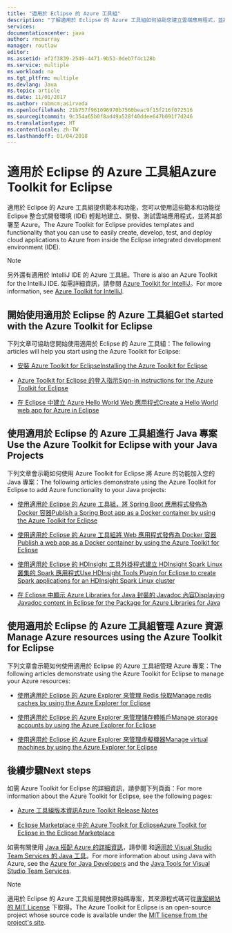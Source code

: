 ```yaml
---
title: "適用於 Eclipse 的 Azure 工具組"
description: "了解適用於 Eclipse 的 Azure 工具組如何協助您建立雲端應用程式，並將其部署至 Azure。"
services: 
documentationcenter: java
author: rmcmurray
manager: routlaw
editor: 
ms.assetid: ef2f3839-2549-4471-9b53-0deb7f4c128b
ms.service: multiple
ms.workload: na
ms.tgt_pltfrm: multiple
ms.devlang: Java
ms.topic: article
ms.date: 11/01/2017
ms.author: robmcm;asirveda
ms.openlocfilehash: 21b757f961096970b7560beac9f15f216f072516
ms.sourcegitcommit: 9c354a65b0f8ad49a528f40ddee647b091f7d246
ms.translationtype: HT
ms.contentlocale: zh-TW
ms.lasthandoff: 01/04/2018
---
```

# <a name="azure-toolkit-for-eclipse"></a><span data-ttu-id="20508-103">適用於 Eclipse 的 Azure 工具組</span><span class="sxs-lookup"><span data-stu-id="20508-103">Azure Toolkit for Eclipse</span></span>

<span data-ttu-id="20508-104">適用於 Eclipse 的 Azure 工具組提供範本和功能，您可以使用這些範本和功能從 Eclipse 整合式開發環境 (IDE) 輕鬆地建立、開發、測試雲端應用程式，並將其部署至 Azure。</span><span class="sxs-lookup"><span data-stu-id="20508-104">The Azure Toolkit for Eclipse provides templates and functionality that you can use to easily create, develop, test, and deploy cloud  applications to Azure from inside the Eclipse integrated development environment (IDE).</span></span>

> [!NOTE]
> 
> <span data-ttu-id="20508-105">另外還有適用於 IntelliJ IDE 的 Azure 工具組。</span><span class="sxs-lookup"><span data-stu-id="20508-105">There is also an Azure Toolkit for the IntelliJ IDE.</span></span> <span data-ttu-id="20508-106">如需詳細資訊，請參閱 [Azure Toolkit for IntelliJ](../intellij/azure-toolkit-for-intellij.md)。</span><span class="sxs-lookup"><span data-stu-id="20508-106">For more information, see [Azure Toolkit for IntelliJ](../intellij/azure-toolkit-for-intellij.md).</span></span>
> 

## <a name="get-started-with-the-azure-toolkit-for-eclipse"></a><span data-ttu-id="20508-107">開始使用適用於 Eclipse 的 Azure 工具組</span><span class="sxs-lookup"><span data-stu-id="20508-107">Get started with the Azure Toolkit for Eclipse</span></span>
<span data-ttu-id="20508-108">下列文章可協助您開始使用適用於 Eclipse 的 Azure 工具組：</span><span class="sxs-lookup"><span data-stu-id="20508-108">The following articles will help you start using the Azure Toolkit for Eclipse:</span></span>

* [<span data-ttu-id="20508-109">安裝 Azure Toolkit for Eclipse</span><span class="sxs-lookup"><span data-stu-id="20508-109">Installing the Azure Toolkit for Eclipse</span></span>](azure-toolkit-for-eclipse-installation.md)

* [<span data-ttu-id="20508-110">Azure Toolkit for Eclipse 的登入指示</span><span class="sxs-lookup"><span data-stu-id="20508-110">Sign-in instructions for the Azure Toolkit for Eclipse</span></span>](azure-toolkit-for-eclipse-sign-in-instructions.md)

* [<span data-ttu-id="20508-111">在 Eclipse 中建立 Azure Hello World Web 應用程式</span><span class="sxs-lookup"><span data-stu-id="20508-111">Create a Hello World web app for Azure in Eclipse</span></span>](azure-toolkit-for-eclipse-create-hello-world-web-app.md)

## <a name="use-the-azure-toolkit-for-eclipse-with-your-java-projects"></a><span data-ttu-id="20508-112">使用適用於 Eclipse 的 Azure 工具組進行 Java 專案</span><span class="sxs-lookup"><span data-stu-id="20508-112">Use the Azure Toolkit for Eclipse with your Java Projects</span></span>
<span data-ttu-id="20508-113">下列文章會示範如何使用 Azure Toolkit for Eclipse 將 Azure 的功能加入您的 Java 專案：</span><span class="sxs-lookup"><span data-stu-id="20508-113">The following articles demonstrate using the Azure Toolkit for Eclipse to add Azure functionality to your Java projects:</span></span>

* [<span data-ttu-id="20508-114">使用適用於 Eclipse 的 Azure 工具組，將 Spring Boot 應用程式發佈為 Docker 容器</span><span class="sxs-lookup"><span data-stu-id="20508-114">Publish a Spring Boot app as a Docker container by using the Azure Toolkit for Eclipse</span></span>](azure-toolkit-for-eclipse-publish-spring-boot-docker-app.md)

* [<span data-ttu-id="20508-115">使用適用於 Eclipse 的 Azure 工具組將 Web 應用程式發佈為 Docker 容器</span><span class="sxs-lookup"><span data-stu-id="20508-115">Publish a web app as a Docker container by using the Azure Toolkit for Eclipse</span></span>](azure-toolkit-for-eclipse-publish-as-docker-container.md)

* [<span data-ttu-id="20508-116">使用適用於 Eclipse 的 HDInsight 工具外掛程式建立 HDInsight Spark Linux 叢集的 Spark 應用程式</span><span class="sxs-lookup"><span data-stu-id="20508-116">Use HDInsight Tools Plugin for Eclipse to create Spark applications for an HDInsight Spark Linux cluster</span></span>](/azure/hdinsight/hdinsight-apache-spark-eclipse-tool-plugin)

* [<span data-ttu-id="20508-117">在 Eclipse 中顯示 Azure Libraries for Java 封裝的 Javadoc 內容</span><span class="sxs-lookup"><span data-stu-id="20508-117">Displaying Javadoc content in Eclipse for the Package for Azure Libraries for Java</span></span>](azure-toolkit-for-eclipse-displaying-javadoc-content-for-azure-libraries.md)

## <a name="manage-azure-resources-using-the-azure-toolkit-for-eclipse"></a><span data-ttu-id="20508-118">使用適用於 Eclipse 的 Azure 工具組管理 Azure 資源</span><span class="sxs-lookup"><span data-stu-id="20508-118">Manage Azure resources using the Azure Toolkit for Eclipse</span></span>
<span data-ttu-id="20508-119">下列文章會示範如何使用適用於 Eclipse 的 Azure 工具組管理 Azure 專案：</span><span class="sxs-lookup"><span data-stu-id="20508-119">The following articles demonstrate using the Azure Toolkit for Eclipse to manage your Azure resources:</span></span>

* [<span data-ttu-id="20508-120">使用適用於 Eclipse 的 Azure Explorer 來管理 Redis 快取</span><span class="sxs-lookup"><span data-stu-id="20508-120">Manage redis caches by using the Azure Explorer for Eclipse</span></span>](azure-toolkit-for-eclipse-managing-redis-caches-using-azure-explorer.md)

* [<span data-ttu-id="20508-121">使用適用於 Eclipse 的 Azure Explorer 來管理儲存體帳戶</span><span class="sxs-lookup"><span data-stu-id="20508-121">Manage storage accounts by using the Azure Explorer for Eclipse</span></span>](azure-toolkit-for-eclipse-managing-storage-accounts-using-azure-explorer.md)

* [<span data-ttu-id="20508-122">使用適用於 Eclipse 的 Azure Explorer 來管理虛擬機器</span><span class="sxs-lookup"><span data-stu-id="20508-122">Manage virtual machines by using the Azure Explorer for Eclipse</span></span>](azure-toolkit-for-eclipse-managing-virtual-machines-using-azure-explorer.md)

## <a name="next-steps"></a><span data-ttu-id="20508-123">後續步驟</span><span class="sxs-lookup"><span data-stu-id="20508-123">Next steps</span></span>

<span data-ttu-id="20508-124">如需 Azure Toolkit for Eclipse 的詳細資訊，請參閱下列頁面：</span><span class="sxs-lookup"><span data-stu-id="20508-124">For more information about the Azure Toolkit for Eclipse, see the following pages:</span></span>

* [<span data-ttu-id="20508-125">Azure 工具組版本資訊</span><span class="sxs-lookup"><span data-stu-id="20508-125">Azure Toolkit Release Notes</span></span>](https://github.com/Microsoft/azure-tools-for-java/releases)

* [<span data-ttu-id="20508-126">Eclipse Marketplace 中的 Azure Toolkit for Eclipse</span><span class="sxs-lookup"><span data-stu-id="20508-126">Azure Toolkit for Eclipse in the Eclipse Marketplace</span></span>](http://marketplace.eclipse.org/content/azure-toolkit-eclipse)

<span data-ttu-id="20508-127">如需有關使用 [Java 搭配 Azure 的詳細資訊](https://docs.microsoft.com/java/azure/)，請參閱 和[適用於 Visual Studio Team Services 的 Java 工具](https://java.visualstudio.com/)。</span><span class="sxs-lookup"><span data-stu-id="20508-127">For more information about using Java with Azure, see the [Azure for Java Developers](https://docs.microsoft.com/java/azure/) and the [Java Tools for Visual Studio Team Services](https://java.visualstudio.com/).</span></span>

<!-- [!INCLUDE [azure-toolkit-for-eclipse-additional-resources](../includes/azure-toolkit-for-eclipse-additional-resources.md)] -->

> [!NOTE]
> 
> <span data-ttu-id="20508-128">適用於 Eclipse 的 Azure 工具組是開放原始碼專案，其來源程式碼可從[專案網站的 MIT License](https://github.com/microsoft/azure-tools-for-java) 下取得。</span><span class="sxs-lookup"><span data-stu-id="20508-128">The Azure Toolkit for Eclipse is an open-source project whose source code is available under the [MIT license from the project's site](https://github.com/microsoft/azure-tools-for-java).</span></span>
> 

<!-- URL List -->

[Azure for Java Developers]: https://docs.microsoft.com/java/azure
[Java Tools for Visual Studio Team Services]: https://java.visualstudio.com/

<!-- Temporarily Deprecated URLs -->

<!-- [Deploying large deployments](azure-toolkit-for-eclipse-deploying-large-deployments.md) -->
<!-- [How to Maintain Session Data with Session Affinity]: http://go.microsoft.com/fwlink/?LinkID=699539 -->
<!-- [How to Use Co-located Caching]: http://go.microsoft.com/fwlink/?LinkID=699542 -->
<!-- [How to Use Dedicated Caching]: http://go.microsoft.com/fwlink/?LinkID=699543 -->
<!-- [How to Use JMS with AMQP 1.0 in Azure with Eclipse]: http://go.microsoft.com/fwlink/?LinkID=699544 -->
<!-- [How to Use SSL Offloading]: http://go.microsoft.com/fwlink/?LinkID=699545 -->
<!-- [SSL Offloading]: http://go.microsoft.com/fwlink/?LinkID=699549 -->
<!-- [Using the Azure Service Runtime Library in JSP]: http://go.microsoft.com/fwlink/?LinkID=699551 -->
<!-- [How to Authenticate Web Users with Azure Access Control Service Using Eclipse]: /azure/active-directory/active-directory-java-authenticate-users-access-control-eclipse.md -->
<!-- [Debug a Java Web App on Azure in Eclipse]: /azure/app-service-web/app-service-web-debug-java-web-app-in-eclipse.md -->
<!-- [Debugging Azure Applications in Eclipse]: azure-toolkit-for-eclipse-debugging-azure-applications.md -->

<!-- Legacy MSDN URL = https://msdn.microsoft.com/library/azure/hh694271.aspx -->
